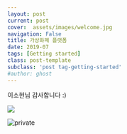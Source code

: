 ```yaml
---
layout: post
current: post
cover:  assets/images/welcome.jpg
navigation: False
title: 가상화폐 플랫폼
date: 2019-07
tags: [Getting started]
class: post-template
subclass: 'post tag-getting-started'
#author: ghost
---
```


이소현님 감사합니다 :)

<p><img src="/thgus900.github.io/assets/images/welcome.jpg" ></p>

<p><img src="https://casper.ghost.org/v1.0.0/images/private.png" alt="private"></p>
